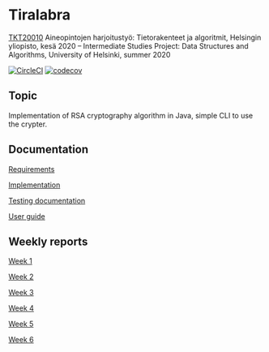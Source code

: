 # Tiralabra
[TKT20010](https://courses.helsinki.fi/fi/TKT20010) Aineopintojen harjoitustyö: Tietorakenteet ja algoritmit, Helsingin yliopisto, kesä 2020 – Intermediate Studies Project: Data Structures and Algorithms, University of Helsinki, summer 2020

[![CircleCI](https://circleci.com/gh/riiraty/belligerent-bludger.svg?style=shield)](https://circleci.com/gh/riiraty/belligerent-bludger) [![codecov](https://codecov.io/gh/riiraty/belligerent-bludger/branch/master/graph/badge.svg)](https://codecov.io/gh/riiraty/belligerent-bludger)

## Topic

Implementation of RSA cryptography algorithm in Java, simple CLI to use the crypter.

## Documentation

[Requirements](https://github.com/riiraty/belligerent-bludger/blob/master/documentation/requirements-document.md)

[Implementation](https://github.com/riiraty/belligerent-bludger/blob/master/documentation/implementation-document.md)

[Testing documentation](https://github.com/riiraty/belligerent-bludger/blob/master/documentation/testing-documentation.md)

[User guide](https://github.com/riiraty/belligerent-bludger/blob/master/documentation/user-guide.md)

## Weekly reports

[Week 1](https://github.com/riiraty/belligerent-bludger/blob/master/documentation/weekly-reports/weekly-report-1.md)

[Week 2](https://github.com/riiraty/belligerent-bludger/blob/master/documentation/weekly-reports/weekly-report-2.md)

[Week 3](https://github.com/riiraty/belligerent-bludger/blob/master/documentation/weekly-reports/weekly-report-3.md)

[Week 4](https://github.com/riiraty/belligerent-bludger/blob/master/documentation/weekly-reports/weekly-report-4.md)

[Week 5](https://github.com/riiraty/belligerent-bludger/blob/master/documentation/weekly-reports/weekly-report-5.md)

[Week 6](https://github.com/riiraty/belligerent-bludger/blob/master/documentation/weekly-reports/weekly-report-6.md)
